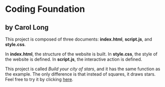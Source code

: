 # Coding Foundation
## by Carol Long

This project is composed of three documents: **index.html**, **script.js**,
and **style.css**.

In **index.html**, the structure of the website is built.
In **style.css**, the style of the website is defined.
In **script.js**, the interactive action is defined.

This project is called *Build your city of stars*, and it has the same function as
the example. The only difference is that instead of squares, it draws stars.
Feel free to try it by clicking [here](https://ql816.github.io/abc-student-repo/projects/coding-foundation/index.html).
